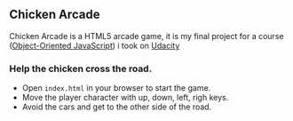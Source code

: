 ## Chicken Arcade

Chicken Arcade is a HTML5 arcade game, it is my final project for a course ([Object-Oriented JavaScript](https://www.udacity.com/course/object-oriented-javascript--ud015)) i took on [Udacity](https://udacity.com)

### Help the chicken cross the road.

- Open `index.html` in your browser to start the game.
- Move the player character with up, down, left, righ keys.
- Avoid the cars and get to the other side of the road.
